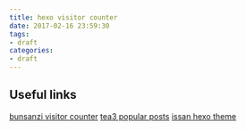 ```yaml
---
title: hexo visitor counter
date: 2017-02-16 23:59:30
tags:
- draft
categories:
- draft
---
```

## Useful links
[bunsanzi visitor counter](http://bryanyzhu.github.io/2015/12/17/all_about_hexo_III/)
[tea3 popular posts](https://github.com/tea3/hexo-related-popular-posts)
[issan hexo theme](https://github.com/iissnan/hexo-theme-next/blob/master/README.en.md)
